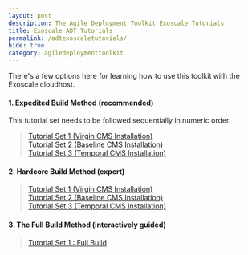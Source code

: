 ```yaml
---
layout: post
description: The Agile Deployment Toolkit Exoscale Tutorials
title: Exoscale ADT Tutorials
permalink: /adtexoscaletutorials/
hide: true
category: agiledeploymenttoolkit
---
```


There's a few options here for learning how to use this toolkit with the Exoscale cloudhost.  

#### 1. Expedited Build Method (recommended)  

This tutorial set needs to be followed sequentially in numeric order.

>    [Tutorial Set 1 (Virgin CMS Installation)](https://www.codebreakers.uk/adtexoscaletutorialsexpeditedvirgin)   
>    [Tutorial Set 2 (Baseline CMS Installation)](https://www.codebreakers.uk/adtexoscaletutorialsexpeditedbaseline)  
>    [Tutorial Set 3 (Temporal CMS Installation)](https://www.codebreakers.uk/adtexoscaletutorialsexpeditedtemporal)

#### 2. Hardcore Build Method (expert)

>    [Tutorial Set 1 (Virgin CMS Installation)](https://www.codebreakers.uk/adtexoscaletutorialshardcorevirgin)   
>    [Tutorial Set 2 (Baseline CMS Installation)](https://www.codebreakers.uk//adtexoscaletutorialshardcorebaseline/)  
>    [Tutorial Set 3 (Temporal CMS Installation)](https://www.codebreakers.uk/adtexoscaletutorialshardcoretemporal)


#### 3. The Full Build Method (interactively guided)  

>    [Tutorial Set 1 : Full Build](https://www.codebreakers.uk/adtexoscaletutorialsfullbuild)  
